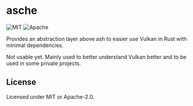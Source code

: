 # asche

![MIT](https://img.shields.io/badge/license-MIT-blue.svg)
![Apache](https://img.shields.io/badge/license-Apache-blue.svg)

Provides an abstraction layer above ash to easier use Vulkan in Rust with minimal dependencies.

Not usable yet. Mainly used to better understand Vulkan better and to be used in some private projects.

## License

Licensed under MIT or Apache-2.0.
